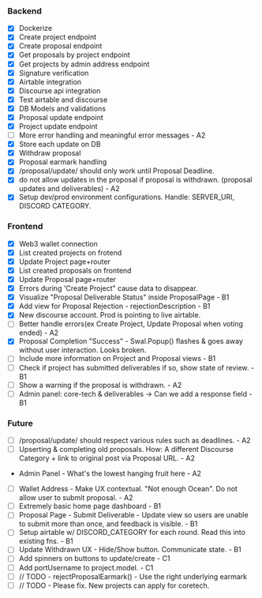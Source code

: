 ### Backend

- [x] Dockerize
- [x] Create project endpoint
- [x] Create proposal endpoint
- [x] Get proposals by project endpoint
- [x] Get projects by admin address endpoint
- [x] Signature verification
- [x] Airtable integration
- [x] Discourse api integration
- [X] Test airtable and discourse
- [x] DB Models and validations
- [x] Proposal update endpoint
- [x] Project update endpoint
- [ ] More error handling and meaningful error messages - A2
- [X] Store each update on DB
- [X] Withdraw proposal
- [X] Proposal earmark handling
- [x] /proposal/update/ should only work until Proposal Deadline.
- [X] do not allow updates in the proposal if proposal is withdrawn. (proposal updates and deliverables) - A2
- [x] Setup dev/prod environment configurations. Handle: SERVER_URI, DISCORD CATEGORY.

### Frontend

- [x] Web3 wallet connection
- [x] List created projects on frotend
- [x] Update Project page+router
- [x] List created proposals on frontend
- [x] Update Proposal page+router
- [x] Errors during 'Create Project" cause data to disappear.
- [x] Visualize "Proposal Deliverable Status" inside ProposalPage - B1
- [x] Add view for Proposal Rejection - rejectionDescription - B1
- [x] New discourse account. Prod is pointing to live airtable.
- [ ] Better handle errors(ex Create Project, Update Proposal when voting ended) - A2
- [x] Proposal Completion "Success" - Swal.Popup() flashes & goes away without user interaction. Looks broken.
- [ ] Include more information on Project and Proposal views - B1
- [ ] Check if project has submitted deliverables if so, show state of review. - B1 
- [ ] Show a warning if the proposal is withdrawn. - A2
- [ ] Admin panel: core-tech & deliverables -> Can we add a response field - B1

### Future
- [ ] /proposal/update/ should respect various rules such as deadlines. - A2
- [ ] Upserting & completing old proposals. How: A different Discourse Category + link to original post via Proposal URL. - A2
- Admin Panel - What's the lowest hanging fruit here - A2
- [ ] Wallet Address - Make UX contextual. "Not enough Ocean". Do not allow user to submit proposal. - A2
- [ ] Extremely basic home page dashboard - B1
- [ ] Proposal Page - Submit Deliverable - Update view so users are unable to submit more than once, and feedback is visible. - B1
- [ ] Setup airtable w/ DISCORD_CATEGORY for each round. Read this into existing fns. - B1
- [ ] Update Withdrawn UX - Hide/Show button. Communicate state. - B1
- [ ] Add spinners on buttons to update/create - C1
- [ ] Add portUsername to project.model. - C1
- [ ] // TODO - rejectProposalEarmark() - Use the right underlying earmark
- [ ] // TODO - Please fix. New projects can apply for coretech.
